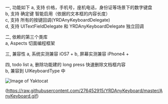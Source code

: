 一, 功能如下
a, 支持 价格，手机号，座机电话，身份证等场景下的数字键盘 </br>
b, 支持 确定键 智能启用（依据的文本框的内容长度） </br>
c, 支持 所有的按键回调(YRDAnyKeyboardDelegate) </br>
d, 支持 UITextFieldDelegate 和 YRDAnyKeyboardDelegate 独立回调 </br>


二, 依赖的第三个类库 </br>
a, Aspects 切面编程框架</br>


三, 兼容性
a, 系统实测兼容 iOS7 +
b, 屏幕实测兼容 iPhone4 +

四, todo list
a, 删除功能建的 long press 快速删除文档框内容 </br>
b, 兼容到 UIKeyboardType 中 </br>

![Image of Yaktocat](https://octodex.github.com/images/yaktocat.png)

(https://raw.githubusercontent.com/276452915/YRDAnyKeyboard/master/AnyKeyboard.gif)